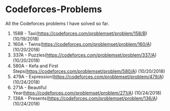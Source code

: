 # Codeforces-Problems
All the Codeforces problems I have solved so far.

1. 158B - Taxi(https://codeforces.com/problemset/problem/158/B) (10/19/2018)
2. 160A - Twins(https://codeforces.com/problemset/problem/160/A) (10/20/2018)
3. 337A - Puzzles(https://codeforces.com/problemset/problem/337/A) (10/20/2018)
4. 580A - Kefa and First Steps(https://codeforces.com/problemset/problem/580/A) (10/20/2018)
5. 479A - Expression(https://codeforces.com/problemset/problem/479/A) (10/24/2018)
6. 271A - Beautiful Year(https://codeforces.com/problemset/problem/271/A) (10/24/2018)
7. 136A - Presents(https://codeforces.com/problemset/problem/136/A) (10/24/2018)

